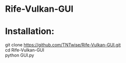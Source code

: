 # Rife-Vulkan-GUI
#
# Installation:
git clone https://github.com/TNTwise/Rife-Vulkan-GUI.git <br />
cd Rife-Vulkan-GUI <br />
python GUI.py <br />
